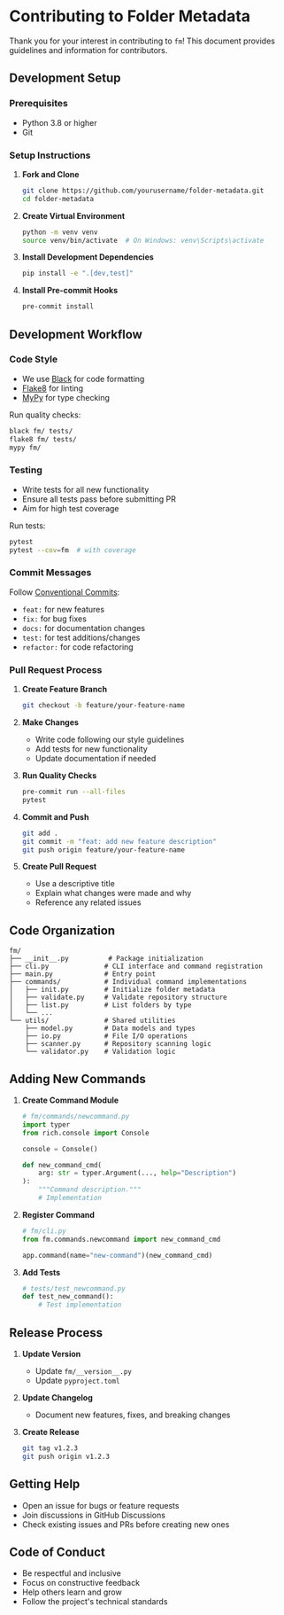# Contributing to Folder Metadata

Thank you for your interest in contributing to `fm`! This document provides guidelines and information for contributors.

## Development Setup

### Prerequisites
- Python 3.8 or higher
- Git

### Setup Instructions

1. **Fork and Clone**
   ```bash
   git clone https://github.com/yourusername/folder-metadata.git
   cd folder-metadata
   ```

2. **Create Virtual Environment**
   ```bash
   python -m venv venv
   source venv/bin/activate  # On Windows: venv\Scripts\activate
   ```

3. **Install Development Dependencies**
   ```bash
   pip install -e ".[dev,test]"
   ```

4. **Install Pre-commit Hooks**
   ```bash
   pre-commit install
   ```

## Development Workflow

### Code Style
- We use [Black](https://black.readthedocs.io/) for code formatting
- [Flake8](https://flake8.pycqa.org/) for linting
- [MyPy](https://mypy.readthedocs.io/) for type checking

Run quality checks:
```bash
black fm/ tests/
flake8 fm/ tests/
mypy fm/
```

### Testing
- Write tests for all new functionality
- Ensure all tests pass before submitting PR
- Aim for high test coverage

Run tests:
```bash
pytest
pytest --cov=fm  # with coverage
```

### Commit Messages
Follow [Conventional Commits](https://www.conventionalcommits.org/):
- `feat:` for new features
- `fix:` for bug fixes
- `docs:` for documentation changes
- `test:` for test additions/changes
- `refactor:` for code refactoring

### Pull Request Process

1. **Create Feature Branch**
   ```bash
   git checkout -b feature/your-feature-name
   ```

2. **Make Changes**
   - Write code following our style guidelines
   - Add tests for new functionality
   - Update documentation if needed

3. **Run Quality Checks**
   ```bash
   pre-commit run --all-files
   pytest
   ```

4. **Commit and Push**
   ```bash
   git add .
   git commit -m "feat: add new feature description"
   git push origin feature/your-feature-name
   ```

5. **Create Pull Request**
   - Use a descriptive title
   - Explain what changes were made and why
   - Reference any related issues

## Code Organization

```
fm/
├── __init__.py          # Package initialization
├── cli.py              # CLI interface and command registration
├── main.py             # Entry point
├── commands/           # Individual command implementations
│   ├── init.py         # Initialize folder metadata
│   ├── validate.py     # Validate repository structure
│   ├── list.py         # List folders by type
│   └── ...
└── utils/              # Shared utilities
    ├── model.py        # Data models and types
    ├── io.py           # File I/O operations
    ├── scanner.py      # Repository scanning logic
    └── validator.py    # Validation logic
```

## Adding New Commands

1. **Create Command Module**
   ```python
   # fm/commands/newcommand.py
   import typer
   from rich.console import Console

   console = Console()

   def new_command_cmd(
       arg: str = typer.Argument(..., help="Description")
   ):
       """Command description."""
       # Implementation
   ```

2. **Register Command**
   ```python
   # fm/cli.py
   from fm.commands.newcommand import new_command_cmd
   
   app.command(name="new-command")(new_command_cmd)
   ```

3. **Add Tests**
   ```python
   # tests/test_newcommand.py
   def test_new_command():
       # Test implementation
   ```

## Release Process

1. **Update Version**
   - Update `fm/__version__.py`
   - Update `pyproject.toml`

2. **Update Changelog**
   - Document new features, fixes, and breaking changes

3. **Create Release**
   ```bash
   git tag v1.2.3
   git push origin v1.2.3
   ```

## Getting Help

- Open an issue for bugs or feature requests
- Join discussions in GitHub Discussions
- Check existing issues and PRs before creating new ones

## Code of Conduct

- Be respectful and inclusive
- Focus on constructive feedback
- Help others learn and grow
- Follow the project's technical standards

